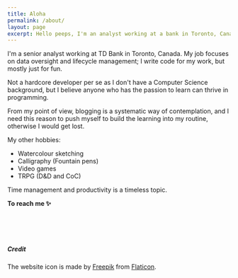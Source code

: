```yaml
---
title: Aloha
permalink: /about/
layout: page
excerpt: Hello peeps, I'm an analyst working at a bank in Toronto, Canada. This blog for documentation about my programming journey, running on jekyll, hosting on Github Pages and using theme [klise](https://github.com/piharpi/jekyll-klise).
---
```


I'm a senior analyst working at TD Bank in Toronto, Canada. My job focuses on data oversight and lifecycle management; I write code for my work, but mostly just for fun.

Not a hardcore developer per se as I don't have a Computer Science background, but I believe anyone who has the passion to learn can thrive in programming.

From my point of view, blogging is a systematic way of contemplation, and I need this reason to push myself to build the learning into my routine, otherwise I would get lost.

My other hobbies:

- Watercolour sketching
- Calligraphy (Fountain pens)
- Video games
- TRPG (D&D and CoC)

Time management and productivity is a timeless topic.

**To reach me ✨** &nbsp;&nbsp;&nbsp;&nbsp;
<a href="https://www.linkedin.com/in/asterhu/"><i class="fab fa-linkedin-in"></i></a>&nbsp;&nbsp;&nbsp;&nbsp;
<a href="https://github.com/aster-hu"><i class="fab fa-github"></i></a>&nbsp;&nbsp;&nbsp;&nbsp;
<a href="mailto:{{ site.author.email }}"><i class="far fa-envelope-open"></i></a>

<br><br><br>

##### Credit

The website icon is made by [Freepik](https://www.freepik.com) from [Flaticon](https://www.flaticon.com/).
